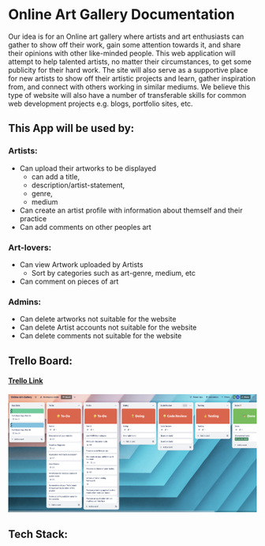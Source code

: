 # Online Art Gallery Documentation

Our idea is for an Online art gallery where artists and art enthusiasts can gather to show off their work, gain some attention towards it, and share their opinions with other like-minded people. This web application will attempt to help talented artists, no matter their circumstances, to get some publicity for their hard work. The site will also serve as a supportive place for new artists to show off their artistic projects and learn, gather inspiration from, and connect with others working in similar mediums. We believe this type of website will also have a number of transferable skills for common web development projects e.g. blogs, portfolio sites, etc.

## This App will be used by:

### Artists:

- Can upload their artworks to be displayed
  - can add a title,
  - description/artist-statement,
  - genre,
  - medium
- Can create an artist profile with information about themself and their practice
- Can add comments on other peoples art

### Art-lovers:

- Can view Artwork uploaded by Artists
  - Sort by categories such as art-genre, medium, etc
- Can comment on pieces of art

### Admins:

- Can delete artworks not suitable for the website
- Can delete Artist accounts not suitable for the website
- Can delete comments not suitable for the website

## Trello Board:

#### [Trello Link](https://trello.com/b/v5aGv47r/online-art-gallery)

![pic1](./docs/Trello%201.png)  

## Tech Stack: 
